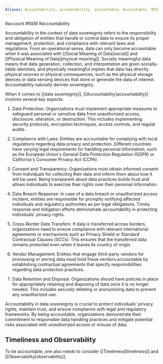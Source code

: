 ```yaml
---
Aliases: Accountability, accountability, accountable, Accountable, 可问责性, 可问责, 可問責性, 可問責
---
```

#account #NSM #accountability 

Accountability in the context of data sovereignty refers to the responsibility and obligation of entities that handle or control data to ensure its proper management, protection, and compliance with relevant laws and regulations. From an operational sense, data can only become accountable when it was associated with [[Social Meaning of Data|social]] and [[Physical Meaning of Data|physical meaning]]. Socially meaningful data means that data generation, collection, and interpretation are given socially-liable identities, and physically meaningful implies that data has directly physical sources or physical consequences, such as the physical storage devices or data sensing devices that store or generate the data of interest. Accountability naturally derives sovereignty.

When it comes to [[data sovereignty]], [[Accountability|accountability]] involves several key aspects:

1. Data Protection: Organizations must implement appropriate measures to safeguard personal or sensitive data from unauthorized access, disclosure, alteration, or destruction. This includes implementing security protocols, encryption techniques, access controls, and regular audits.

2. Compliance with Laws: Entities are accountable for complying with local regulations regarding data privacy and protection. Different countries have varying legal requirements for handling personal information, such as the European Union's General Data Protection Regulation (GDPR) or California's Consumer Privacy Act (CCPA).

3. Consent and Transparency: Organizations must obtain informed consent from individuals for collecting their data and inform them about how it will be used. Being transparent about data practices builds trust and allows individuals to exercise their rights over their personal information.

4. Data Breach Response: In case of a data breach or unauthorized access incident, entities are responsible for promptly notifying affected individuals and regulatory authorities as per legal obligations. Timely response and mitigation efforts demonstrate accountability in protecting individuals' privacy rights.

5. Cross-Border Data Transfers: If data is transferred across borders, organizations need to ensure compliance with relevant international agreements or mechanisms such as Privacy Shield or Standard Contractual Clauses (SCCs). This ensures that the transferred data remains protected even when it leaves its country of origin.

6. Vendor Management: Entities that engage third-party vendors for processing or storing data must hold these vendors accountable by establishing contractual agreements that specify responsibilities regarding data protection practices.

7. Data Retention and Disposal: Organizations should have policies in place for appropriately retaining and disposing of data once it is no longer needed. This includes securely deleting or anonymizing data to prevent any unauthorized use.

Accountability in data sovereignty is crucial to protect individuals' privacy rights, maintain trust, and ensure compliance with legal and regulatory frameworks. By being accountable, organizations demonstrate their commitment to responsible data handling practices and mitigate potential risks associated with unauthorized access or misuse of data.

## Timeliness and Observability
To be accountable, one also needs to consider [[Timeliness|timeliness]] and [[Observability|observability]].


